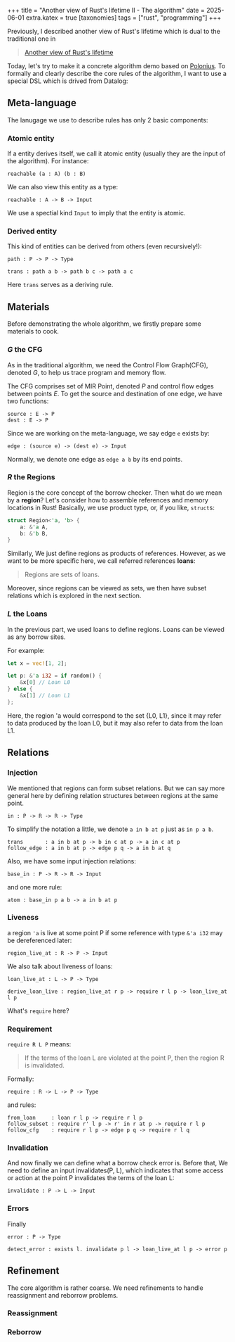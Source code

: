 +++
title = "Another view of Rust's lifetime II - The algorithm"
date = 2025-06-01
extra.katex = true
[taxonomies]
tags = ["rust", "programming"]
+++

Previously, I described another view of Rust's lifetime which is dual to the traditional one in
> [Another view of Rust's lifetime](another-view-of-Rusts-lifetime.md)

Today, let's try to make it a concrete algorithm demo based on [Polonius](https://rust-lang.github.io/polonius/).
To formally and clearly describe the core rules of the algorithm, I want to use a special DSL which is drived from Datalog:


## Meta-language
The lanugage we use to describe rules has only 2 basic components:

### Atomic entity
If a entity derives itself, we call it atomic entity (usually they are the input of the algorithm). For instance:
```
reachable (a : A) (b : B)
```
We can also view this entity as a type:
```
reachable : A -> B -> Input
```
We use a spectial kind `Input` to imply that the entity is atomic.

### Derived entity
This kind of entities can be derived from others (even recursively!):
```
path : P -> P -> Type

trans : path a b -> path b c -> path a c
```
Here `trans` serves as a deriving rule.


## Materials
Before demonstrating the whole algorithm, we firstly prepare some materials to cook.

### $G$ the CFG
As in the traditional algorithm, we need the Control Flow Graph(CFG), denoted $G$, to help us trace program and memory flow.

The CFG comprises set of MIR Point, denoted $P$ and control flow edges between points $E$.
To get the source and destination of one edge, we have two functions:
```
source : E -> P
dest : E -> P
```
Since we are working on the meta-language, we say edge `e` exists by:
```
edge : (source e) -> (dest e) -> Input
```
Normally, we denote one edge as `edge a b` by its end points.

### $R$ the Regions
Region is the core concept of the borrow checker.
Then what do we mean by a **region**?
Let's consider how to assemble references and memory locations in Rust!
Basically, we use product type, or, if you like, `struct`s:
```rust
struct Region<'a, 'b> {
    a: &'a A,
    b: &'b B,
}
```
Similarly, We just define regions as products of references. 
However, as we want to be more specific here, we call referred references **loans**:

> Regions are sets of loans.

Moreover, since regions can be viewed as sets, we then have subset relations which is explored in the next section.

### $L$ the Loans
In the previous part, we used loans to define regions.
Loans can be viewed as any borrow sites.

For example:
```rust
let x = vec![1, 2];

let p: &'a i32 = if random() {
    &x[0] // Loan L0
} else {
    &x[1] // Loan L1
};
```
Here, the region 'a would correspond to the set {L0, L1}, since it may refer to data produced by the loan L0, but it may also refer to data from the loan L1.


## Relations

### Injection
We mentioned that regions can form subset relations.
But we can say more general here by defining relation structures between regions at the same point.

```
in : P -> R -> R -> Type
```
To simplify the notation a little, we denote `a in b at p` just as `in p a b`.

```
trans       : a in b at p -> b in c at p -> a in c at p
follow_edge : a in b at p -> edge p q -> a in b at q
```

Also, we have some input injection relations:
```
base_in : P -> R -> R -> Input
```

and one more rule:
```
atom : base_in p a b -> a in b at p
```


### Liveness
a region `'a` is live at some point P if some reference with type `&'a i32` may be dereferenced later:
```
region_live_at : R -> P -> Input
```

We also talk about liveness of loans:
```
loan_live_at : L -> P -> Type

derive_loan_live : region_live_at r p -> require r l p -> loan_live_at l p
```
What's `require` here?


### Requirement
`require R L P` means:

> If the terms of the loan L are violated at the point P, then the region R is invalidated.

Formally:
```
require : R -> L -> P -> Type
```

and rules:
```
from_loan     : loan r l p -> require r l p
follow_subset : require r' l p -> r' in r at p -> require r l p
follow_cfg    : require r l p -> edge p q -> require r l q
```

### Invalidation
And now finally we can define what a borrow check error is. 
Before that, We need to define an input invalidates(P, L), 
which indicates that some access or action at the point P invalidates the terms of the loan L:

```
invalidate : P -> L -> Input
```

### Errors
Finally

```
error : P -> Type

detect_error : exists l. invalidate p l -> loan_live_at l p -> error p 
```

## Refinement
The core algorithm is rather coarse.
We need refinements to handle reassignment and reborrow problems.

### Reassignment


### Reborrow

